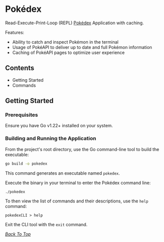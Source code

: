 # Pokédex
Read-Execute-Print-Loop (REPL) [Pokédex](https://bulbapedia.bulbagarden.net/wiki/Pok%C3%A9dex) Application with caching.

Features:
- Ability to catch and inspect Pokémon in the terminal
- Usage of PokéAPI to deliver up to date and full Pokémon information
- Caching of PokéAPI pages to optimize user experience

## Contents
* Getting Started
* Commands

## Getting Started
### Prerequisites
Ensure you have Go v1.22+ installed on your system.

### Building and Running the Application
From the project's root directory, use the Go command-line tool to build the executable:<br>
```bash
go build -o pokedex
```

This command generates an executable named `pokedex`.

Execute the binary in your terminal to enter the Pokédex command line:

```bash
./pokedex
```

To then view the list of commands and their descriptions, use the `help` command:

```
pokedexCLI > help
```

Exit the CLI tool with the `exit` command.

*[Back To Top](#pokédex)* <br>
